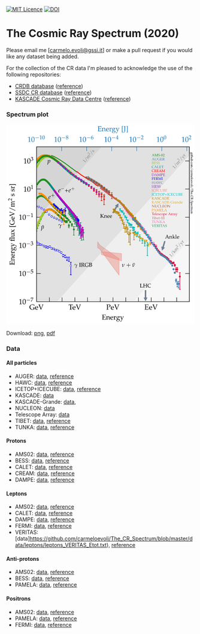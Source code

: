 [![MIT Licence](https://badges.frapsoft.com/os/mit/mit.svg?v=103)](https://opensource.org/licenses/mit-license.php)
[![DOI](https://zenodo.org/badge/DOI/10.5281/zenodo.4309926.svg)](https://doi.org/10.5281/zenodo.4309926)

# The Cosmic Ray Spectrum (2020)

Please email me [carmelo.evoli@gssi.it] or make a pull request if you would like any dataset being added.

For the collection of the CR data I'm pleased to acknowledge the use of the following repositories:

* [CRDB database](http://lpsc.in2p3.fr/crdb) ([reference](https://ui.adsabs.harvard.edu/abs/2014A&A...569A..32M))
* [SSDC CR database](https://tools.ssdc.asi.it/CosmicRays/) ([reference](https://ui.adsabs.harvard.edu/abs/2017ICRC...35.1073D))
* [KASCADE Cosmic Ray Data Centre](https://kcdc.ikp.kit.edu) ([reference](https://ui.adsabs.harvard.edu/abs/2018EPJC...78..741H))

### <a name="crspectrum"></a>
### Spectrum plot

<img src="plots/The_CR_Spectrum_2020.png" width="800">

Download: [png](https://github.com/carmeloevoli/The_CR_Spectrum/blob/master/plots/The_CR_Spectrum_2020.png), [pdf](https://github.com/carmeloevoli/The_CR_Spectrum/blob/master/plots/The_CR_Spectrum_2020.pdf)

### Data

#### All particles
* AUGER: [data](https://github.com/carmeloevoli/The_CR_Spectrum/blob/master/data/allparticle/allparticle_AUGER_Etot.txt), [reference](https://ui.adsabs.harvard.edu/abs/2019ICRC...36..450V)
* HAWC: [data](https://github.com/carmeloevoli/The_CR_Spectrum/blob/master/data/allparticle/allparticle_HAWC_Etot.txt), [reference](https://journals.aps.org/prd/abstract/10.1103/PhysRevD.96.122001)
* ICETOP+ICECUBE: [data](https://github.com/carmeloevoli/The_CR_Spectrum/blob/master/data/allparticle/allparticle_ICECUBE-ICETOP_SIBYLL-2.1_Etot.txt), [reference](https://doi.org/10.1103/PhysRevD.100.082002)
* KASCADE: [data](https://github.com/carmeloevoli/The_CR_Spectrum/blob/master/data/allparticle/allparticle_KASCADE_SIBYLL-2.1_Etot.txt)
* KASCADE-Grande: [data](https://github.com/carmeloevoli/The_CR_Spectrum/blob/master/data/allparticle/allparticle_KASCADEGrande_SIBYLL-2.3_Etot.txt), 
* NUCLEON: [data](https://github.com/carmeloevoli/The_CR_Spectrum/blob/master/data/allparticle/allparticle_NUCLEON_Etot.txt)
* Telescope Array: [data](https://github.com/carmeloevoli/The_CR_Spectrum/blob/master/data/allparticle/allparticle_TA_Etot.txt)
* TIBET: [data](https://github.com/carmeloevoli/The_CR_Spectrum/blob/master/data/allparticle/allparticle_TIBET_QGSJET%2BHD_Etot.txt), [reference](https://iopscience.iop.org/article/10.1086/529514)
* TUNKA: [data](https://github.com/carmeloevoli/The_CR_Spectrum/blob/master/data/allparticle/allparticle_TUNKA-133_Etot.txt), [reference](https://www.sciencedirect.com/science/article/abs/pii/S0927650519302099)

#### Protons
* AMS02: [data](https://github.com/carmeloevoli/The_CR_Spectrum/blob/master/data/protons/H_AMS02_E_2019.txt), [reference](https://journals.aps.org/prl/abstract/10.1103/PhysRevLett.114.171103)
* BESS: [data](https://github.com/carmeloevoli/The_CR_Spectrum/blob/master/data/protons/H_BESS_kenergy.txt), [reference](https://ui.adsabs.harvard.edu/abs/2007APh....28..154S)
* CALET: [data](https://github.com/carmeloevoli/The_CR_Spectrum/blob/master/data/protons/H_CALET_kenergy.txt), [reference](https://ui.adsabs.harvard.edu/abs/2019PhRvL.122r1102A)
* CREAM: [data](https://github.com/carmeloevoli/The_CR_Spectrum/blob/master/data/protons/H_CREAM_kenergy.txt), [reference](https://ui.adsabs.harvard.edu/abs/2017ApJ...839....5Y)
* DAMPE: [data](https://github.com/carmeloevoli/The_CR_Spectrum/blob/master/data/protons/H_DAMPE_kenergy.txt), [reference](https://ui.adsabs.harvard.edu/abs/2019SciA....5.3793A)

#### Leptons
* AMS02: [data](https://github.com/carmeloevoli/The_CR_Spectrum/blob/master/data/leptons/leptons_AMS-02_Ek.txt), [reference](https://ui.adsabs.harvard.edu/abs/2019PhRvL.122j1101A)
* CALET: [data](https://github.com/carmeloevoli/The_CR_Spectrum/blob/master/data/leptons/leptons_CALET_Etot.txt), [reference](https://ui.adsabs.harvard.edu/abs/2018PhRvL.120z1102A)
* DAMPE: [data](https://github.com/carmeloevoli/The_CR_Spectrum/blob/master/data/leptons/leptons_DAMPE_Etot.txt), [reference](https://ui.adsabs.harvard.edu/abs/2017Natur.552...63D)
* FERMI: [data](https://github.com/carmeloevoli/The_CR_Spectrum/blob/master/data/leptons/leptons_FERMI_Etot.txt), [reference](https://ui.adsabs.harvard.edu/abs/2017PhRvD..95h2007A)
* VERITAS: [data]https://github.com/carmeloevoli/The_CR_Spectrum/blob/master/data/leptons/leptons_VERITAS_Etot.txt), [reference](https://ui.adsabs.harvard.edu/abs/2018PhRvD..98f2004A)

#### Anti-protons
* AMS02: [data](https://github.com/carmeloevoli/The_CR_Spectrum/blob/master/data/antiprotons/H-bar_AMS-02_Ek.txt), [reference](https://ui.adsabs.harvard.edu/abs/2016PhRvL.117i1103A)
* BESS: [data](https://github.com/carmeloevoli/The_CR_Spectrum/blob/master/data/antiprotons/H-bar_BESS_Ek.txt), [reference](https://ui.adsabs.harvard.edu/abs/2012PhRvL.108e1102A)
* PAMELA: [data](https://github.com/carmeloevoli/The_CR_Spectrum/blob/master/data/antiprotons/H-bar_PAMELA_Ek.txt), [reference](https://ui.adsabs.harvard.edu/abs/2013JETPL..96..621A)

#### Positrons
* AMS02: [data](https://github.com/carmeloevoli/The_CR_Spectrum/blob/master/data/positrons/e%2B_AMS-02_Ek.txt), [reference](https://ui.adsabs.harvard.edu/abs/2019PhRvL.122d1102A)
* PAMELA: [data](https://github.com/carmeloevoli/The_CR_Spectrum/blob/master/data/positrons/e%2B_PAMELA_Ek.txt), [reference](https://ui.adsabs.harvard.edu/abs/2013PhRvL.111h1102A)
* FERMI: [data](https://github.com/carmeloevoli/The_CR_Spectrum/blob/master/data/positrons/e%2B_FERMI_Ek.txt), [reference](https://ui.adsabs.harvard.edu/abs/2012PhRvL.108a1103A)



